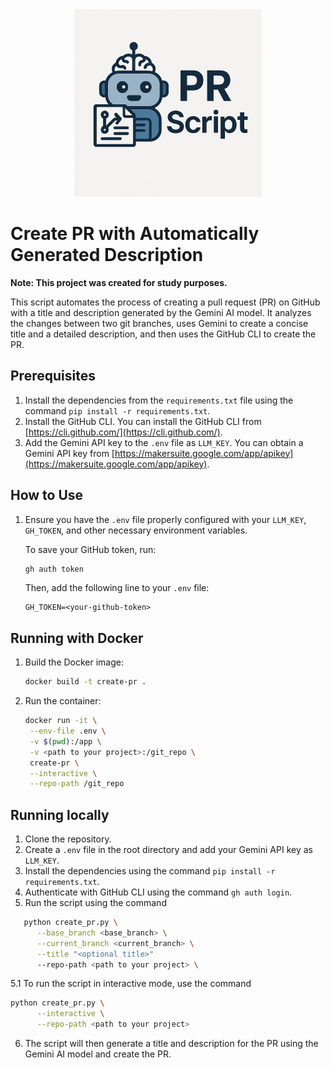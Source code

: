 <div align="center">
   <img src="./assets/readme-logo.png" alt="logo" width="300">
</div>

# Create PR with Automatically Generated Description

**Note: This project was created for study purposes.**

This script automates the process of creating a pull request (PR) on GitHub with a title and description generated by the Gemini AI model. It analyzes the changes between two git branches, uses Gemini to create a concise title and a detailed description, and then uses the GitHub CLI to create the PR.

## Prerequisites

1.  Install the dependencies from the `requirements.txt` file using the command `pip install -r requirements.txt`.
2.  Install the GitHub CLI. You can install the GitHub CLI from [https://cli.github.com/](https://cli.github.com/).
3.  Add the Gemini API key to the `.env` file as `LLM_KEY`. You can obtain a Gemini API key from [https://makersuite.google.com/app/apikey](https://makersuite.google.com/app/apikey).

## How to Use

1. Ensure you have the `.env` file properly configured with your `LLM_KEY`, `GH_TOKEN`, and other necessary environment variables.

   To save your GitHub token, run:
   ```bash
   gh auth token
   ```
   Then, add the following line to your `.env` file:
   ```
   GH_TOKEN=<your-github-token>
   ```

## Running with Docker

1. Build the Docker image:
   ```bash
   docker build -t create-pr .
   ```

2. Run the container:
   ```bash
   docker run -it \
    --env-file .env \
    -v $(pwd):/app \
    -v <path to your project>:/git_repo \
    create-pr \
    --interactive \
    --repo-path /git_repo
   ```

## Running locally


1.  Clone the repository.
2.  Create a `.env` file in the root directory and add your Gemini API key as `LLM_KEY`.
3.  Install the dependencies using the command `pip install -r requirements.txt`.
4.  Authenticate with GitHub CLI using the command `gh auth login`.
5.  Run the script using the command
   ```bash
      python create_pr.py \
         --base_branch <base_branch> \
         --current_branch <current_branch> \
         --title "<optional title>"
         --repo-path <path to your project> \
   ```

   5.1 To run the script in interactive mode, use the command

   ```bash
   python create_pr.py \
         --interactive \
         --repo-path <path to your project>
   ```
6.  The script will then generate a title and description for the PR using the Gemini AI model and create the PR.
